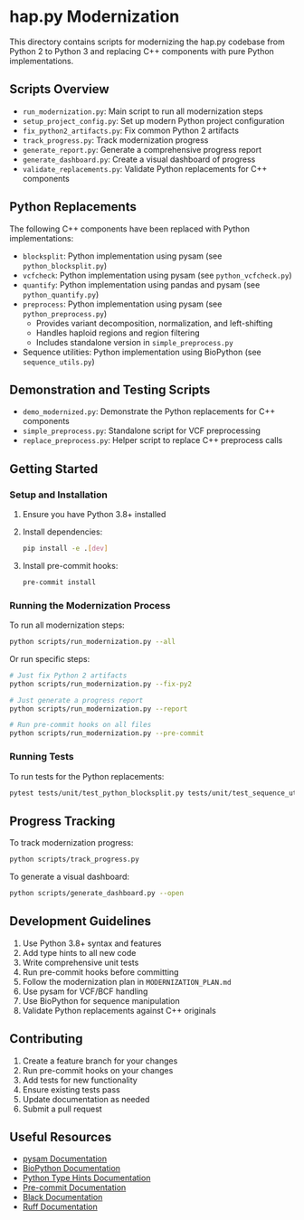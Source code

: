 # hap.py Modernization

This directory contains scripts for modernizing the hap.py codebase from Python 2 to Python 3 and replacing C++ components with pure Python implementations.

## Scripts Overview

- `run_modernization.py`: Main script to run all modernization steps
- `setup_project_config.py`: Set up modern Python project configuration
- `fix_python2_artifacts.py`: Fix common Python 2 artifacts
- `track_progress.py`: Track modernization progress
- `generate_report.py`: Generate a comprehensive progress report
- `generate_dashboard.py`: Create a visual dashboard of progress
- `validate_replacements.py`: Validate Python replacements for C++ components

## Python Replacements

The following C++ components have been replaced with Python implementations:

- `blocksplit`: Python implementation using pysam (see `python_blocksplit.py`)
- `vcfcheck`: Python implementation using pysam (see `python_vcfcheck.py`)
- `quantify`: Python implementation using pandas and pysam (see `python_quantify.py`)
- `preprocess`: Python implementation using pysam (see `python_preprocess.py`)
  - Provides variant decomposition, normalization, and left-shifting
  - Handles haploid regions and region filtering
  - Includes standalone version in `simple_preprocess.py`
- Sequence utilities: Python implementation using BioPython (see `sequence_utils.py`)

## Demonstration and Testing Scripts

- `demo_modernized.py`: Demonstrate the Python replacements for C++ components
- `simple_preprocess.py`: Standalone script for VCF preprocessing
- `replace_preprocess.py`: Helper script to replace C++ preprocess calls

## Getting Started

### Setup and Installation

1. Ensure you have Python 3.8+ installed
2. Install dependencies:

   ```bash
   pip install -e .[dev]
   ```

3. Install pre-commit hooks:

   ```bash
   pre-commit install
   ```

### Running the Modernization Process

To run all modernization steps:

```bash
python scripts/run_modernization.py --all
```

Or run specific steps:

```bash
# Just fix Python 2 artifacts
python scripts/run_modernization.py --fix-py2

# Just generate a progress report
python scripts/run_modernization.py --report

# Run pre-commit hooks on all files
python scripts/run_modernization.py --pre-commit
```

### Running Tests

To run tests for the Python replacements:

```bash
pytest tests/unit/test_python_blocksplit.py tests/unit/test_sequence_utils.py tests/unit/test_vcfcheck.py -v
```

## Progress Tracking

To track modernization progress:

```bash
python scripts/track_progress.py
```

To generate a visual dashboard:

```bash
python scripts/generate_dashboard.py --open
```

## Development Guidelines

1. Use Python 3.8+ syntax and features
2. Add type hints to all new code
3. Write comprehensive unit tests
4. Run pre-commit hooks before committing
5. Follow the modernization plan in `MODERNIZATION_PLAN.md`
6. Use pysam for VCF/BCF handling
7. Use BioPython for sequence manipulation
8. Validate Python replacements against C++ originals

## Contributing

1. Create a feature branch for your changes
2. Run pre-commit hooks on your changes
3. Add tests for new functionality
4. Ensure existing tests pass
5. Update documentation as needed
6. Submit a pull request

## Useful Resources

- [pysam Documentation](https://pysam.readthedocs.io/)
- [BioPython Documentation](https://biopython.org/docs/latest/api/)
- [Python Type Hints Documentation](https://docs.python.org/3/library/typing.html)
- [Pre-commit Documentation](https://pre-commit.com/)
- [Black Documentation](https://black.readthedocs.io/)
- [Ruff Documentation](https://beta.ruff.rs/docs/)
